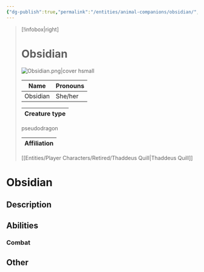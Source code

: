 ```yaml
---
{"dg-publish":true,"permalink":"/entities/animal-companions/obsidian/","tags":["Creature","AnimalCompanion"]}
---
```



> [!infobox|right]
> # Obsidian
> ![Obsidian.png|cover hsmall](/img/user/Images/Creatures/Obsidian.png)
> 
> Name | Pronouns |
> ---|---|
> Obsidian | She/her |
> 
> Creature type |
> ---|
> pseudodragon
> 
> Affiliation |
> ---|
> [[Entities/Player Characters/Retired/Thaddeus Quill\|Thaddeus Quill]]



# Obsidian

## Description

## Abilities 

### Combat

## Other

